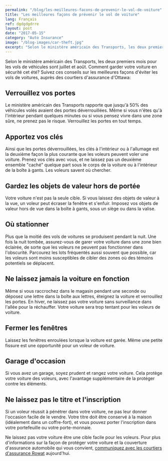 ```yaml
---
permalink: "/blog/les-meilleures-facons-de-prevenir-le-vol-de-voiture"
title: "Les meilleures façons de prévenir le vol de voiture"
lang: Français
ref: dgdgdgdrre
layout: post
date: "2017-05-15"
category: "Auto Insurance"
image: "/blog-images/car-theft.jpg"
excerpt: "Selon le ministère américain des Transports, les deux premiers mois pour les vols de véhicules sont juillet et août."
---
```


Selon le ministère américain des Transports, les deux premiers mois pour les vols de véhicules sont juillet et août. Comment garder votre voiture en sécurité cet été? Suivez ces conseils sur les meilleures façons d'éviter les vols de voitures, auprès des courtiers d'assurance d'Ottawa:

## Verrouillez vos portes
Le ministère américain des Transports rapporte que jusqu'à 50% des véhicules volés avaient des portes déverrouillées. Même si vous n'êtes qu'à l'intérieur pendant quelques minutes ou si vous pensez vivre dans une zone sûre, ne prenez pas le risque. Verrouillez les portes en tout temps.

## Apportez vos clés
Ainsi que les portes déverrouillées, les clés à l'intérieur ou à l'allumage est la deuxième façon la plus courante que les voleurs peuvent voler une voiture. Prenez vos clés avec vous, et ne laissez pas un deuxième ensemble "caché" quelque part sous le corps de la voiture ou à l'intérieur de la boîte à gants. Les voleurs savent où chercher.

## Gardez les objets de valeur hors de portée
Votre voiture n'est pas la seule cible. Si vous laissez des objets de valeur à la vue, un voleur peut écraser la fenêtre et s'enfuir. Imposez vos objets de valeur hors de vue dans la boîte à gants, sous un siège ou dans la valise.

## Où stationner
Plus que la moitié des vols de voitures se produisent pendant la nuit. Une fois la nuit tombée, assurez-vous de garer votre voiture dans une zone bien éclairée, de sorte que les voleurs ne peuvent pas fonctionner dans l'obscurité. Parcourez les lots fréquentés aussi souvent que possible, car les voleurs sont moins susceptibles de cibler des zones où des témoins potentiels se déplacent.

## Ne laissez jamais la voiture en fonction
Même si vous raccrochez dans le magasin pendant une seconde ou déposez une lettre dans la boîte aux lettres, éteignez la voiture et verrouillez les portes. En hiver, ne laissez pas votre voiture sans surveillance dans l'allée pour la réchauffer. Votre voiture sera trop tentant pour les voleurs de voiture.

## Fermer les fenêtres
Laissez les fenêtres enroulées lorsque la voiture est garée. Même une petite fissure est une opportunité pour un voleur de voiture.

## Garage d'occasion
Si vous avez un garage, soyez prudent et rangez votre voiture. Cela protège votre voiture des voleurs, avec l'avantage supplémentaire de la protéger contre les éléments.

## Ne laissez pas le titre et l'inscription
Si un voleur réussit à pénétrer dans votre voiture, ne pas leur donner l'occasion facile de le vendre. Votre titre doit être conservé à la maison (idéalement dans un coffre-fort), et vous pouvez porter l'inscription dans votre portefeuille ou votre porte-monnaie.

Ne laissez pas votre voiture être une cible facile pour les voleurs. Pour plus d'informations sur la façon de protéger votre voiture et la couverture d'assurance automobile qui vous convient, [communiquez avec les courtiers d'assurance Rowat](/fr/contactez-nous) aujourd'hui.